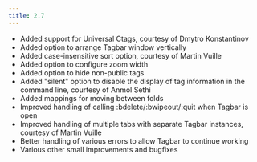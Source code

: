 ```yaml
---
title: 2.7
---
```


- Added support for Universal Ctags, courtesy of Dmytro Konstantinov
- Added option to arrange Tagbar window vertically
- Added case-insensitive sort option, courtesy of Martin Vuille
- Added option to configure zoom width
- Added option to hide non-public tags
- Added "silent" option to disable the display of tag information in the
  command line, courtesy of Anmol Sethi
- Added mappings for moving between folds
- Improved handling of calling :bdelete/:bwipeout/:quit when Tagbar is
  open
- Improved handling of multiple tabs with separate Tagbar instances,
  courtesy of Martin Vuille
- Better handling of various errors to allow Tagbar to continue working
- Various other small improvements and bugfixes

